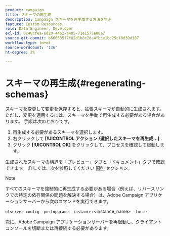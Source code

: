 ```yaml
---
product: campaign
title: スキーマの再生成
description: Campaign スキーマを再生成する方法を学ぶ
feature: Custom Resources
role: Data Engineer, Developer
exl-id: 6c48cfea-6d20-4462-a485-71e1575a08a7
source-git-commit: b666535f7f82d1b8c2da4fbce1bc25cf8d39d187
workflow-type: tm+mt
source-wordcount: '136'
ht-degree: 2%

---
```


# スキーマの再生成{#regenerating-schemas}

スキーマを変更して変更を保存すると、拡張スキーマが自動的に生成されます。 ただし、変更を適用するには、スキーマを手動で再生成する必要がある場合があります。 手順は次のとおりです。

1. 再生成する必要があるスキーマを選択します。
1. 右クリックして **[!UICONTROL アクション /選択したスキーマを再生成…]** .
1. クリック **[!UICONTROL OK]** をクリックして、プロセスを確認して起動します。

生成されたスキーマの構造を「プレビュー」タブと「ドキュメント」タブで確認できます。 詳しくは、次を参照してください [原則](../../configuration/using/data-schemas.md#principles) セクション。

>[!NOTE]
>
>すべてのスキーマを強制的に再生成する必要がある場合（例えば、リバースリンクでの特定の依存関係の問題を解決する場合）は、Adobe Campaign アプリケーションサーバーから次のコマンドを実行できます。
>
> `nlserver config -postupgrade -instance:`&lt;instance_name>` -force`
>
>次に、Adobe Campaign アプリケーションサーバーを再起動し、クライアントコンソールを切断または再接続する必要があります。
